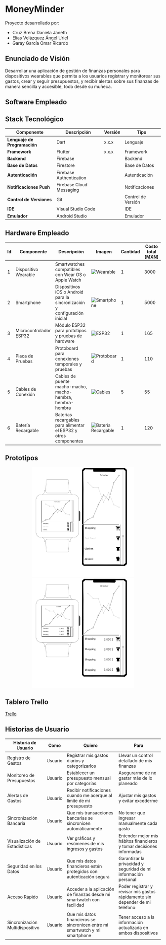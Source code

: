 # MoneyMinder
Proyecto desarrollado por:
- Cruz Breña Daniela Janeth
- Elías Velázquez Ángel Uriel
- Garay García Omar Ricardo

## Enunciado de Visión

Desarrollar una aplicación de gestión de finanzas personales para dispositivos wearables que permita a los usuarios registrar y monitorear sus gastos, crear y seguir presupuestos, y recibir alertas sobre sus finanzas de manera sencilla y accesible, todo desde su muñeca.

## Software Empleado

## Stack Tecnológico

| **Componente**                  | **Descripción**                                       | **Versión** | **Tipo**        |
|---------------------------------|-------------------------------------------------------|-------------|-----------------|
| **Lenguaje de Programación**    | Dart                                                  | x.x.x       | Lenguaje        |
| **Framework**                   | Flutter                                               | x.x.x       | Framework       |
| **Backend**                     | Firebase                                              |             | Backend         |
| **Base de Datos**               | Firestore                                             |             | Base de Datos   |
| **Autenticación**               | Firebase Authentication                               |             | Autenticación   |
| **Notificaciones Push**         | Firebase Cloud Messaging                              |             | Notificaciones  |
| **Control de Versiones**        | Git                                                   |             | Control de Versión |
| **IDE**                         | Visual Studio Code                                    |             | IDE             |
| **Emulador**                    | Android Studio                                        |             | Emulador        |


## Hardware Empleado

| **Id** | **Componente**          | **Descripción**                                                                                       | **Imagen**                                       | **Cantidad** | **Costo total (MXN)** |
|--------|-------------------------|-------------------------------------------------------------------------------------------------------|--------------------------------------------------|--------------|-----------------------|
| 1      | Dispositivo Wearable    | Smartwatches compatibles con Wear OS o Apple Watch                                                    | ![Wearable](https://i.blogs.es/9257f4/huaweiwatch3ap/1366_2000.jpeg)      | 1            | 3000                  |
| 2      | Smartphone              | Dispositivos iOS o Android para la sincronización y configuración inicial                             | ![Smartphone](https://i5.walmartimages.com.mx/mg/gm/1p/images/product-images/img_large/00085369892439l.jpg?odnHeight=612&odnWidth=612&odnBg=FFFFFF)    | 1            | 5000                  |
| 3      | Microcontrolador ESP32  | Módulo ESP32 para prototipos y pruebas de hardware                                                    | ![ESP32](https://encrypted-tbn0.gstatic.com/images?q=tbn:ANd9GcR8Xdw-0GVKen3wHT7fsLJM_uziCBnI_QytkA&s)         | 1            | 165                   |
| 4      | Placa de Pruebas        | Protoboard para conexiones temporales y pruebas                                                       | ![Protoboard](https://tresdprinttech.com/wp-content/uploads/2024/02/PRB002.jpg)    | 1            | 110                   |
| 5      | Cables de Conexión      | Cables de puente macho-macho, macho-hembra, hembra-hembra                                             | ![Cables](https://i5.walmartimages.com.mx/mg/gm/3pp/asr/67545290-37ed-4e4c-81ae-6d77df505cbe.28e5b83e6333217f1062f8ed8d311562.jpeg?odnHeight=612&odnWidth=612&odnBg=FFFFFF)        | 5            | 55                    |
| 6      | Batería Recargable      | Baterías recargables para alimentar el ESP32 y otros componentes                                      | ![Batería Recargable](https://www.todoparasmartphones.com/shop/41101-home_default/bateria-recargable-choetech-powerbank-10000mah-para-iphone-certificada-mfi.jpg) | 1        | 120                   |
## Prototipos
<p align="center">
    <img src="./Primer boceto1.png" alt="banner flutter" width="330"/>
    <img src="./Segundo boceto2.png" alt="banner flutter" width="330"/>
</p>

## Tablero Trello
   [Trello](https://trello.com/b/TBIptBx5/moneyminder)

## Historias de Usuario

| Historia de Usuario        | Como               | Quiero                                            | Para                                                   |
|----------------------------|--------------------|---------------------------------------------------|--------------------------------------------------------|
| Registro de Gastos         | Usuario            | Registrar mis gastos diarios y categorizarlos     | Llevar un control detallado de mis finanzas            |
| Monitoreo de Presupuestos  | Usuario            | Establecer un presupuesto mensual por categorías  | Asegurarme de no gastar más de lo planeado             |
| Alertas de Gastos          | Usuario            | Recibir notificaciones cuando me acerque al límite de mi presupuesto | Ajustar mis gastos y evitar excederme                   |
| Sincronización Bancaria    | Usuario            | Que mis transacciones bancarias se sincronicen automáticamente | No tener que ingresar manualmente cada gasto           |
| Visualización de Estadísticas | Usuario          | Ver gráficos y resúmenes de mis ingresos y gastos | Entender mejor mis hábitos financieros y tomar decisiones informadas |
| Seguridad en los Datos     | Usuario            | Que mis datos financieros estén protegidos con autenticación segura | Garantizar la privacidad y seguridad de mi información personal |
| Acceso Rápido              | Usuario            | Acceder a la aplicación de finanzas desde mi smartwatch con facilidad | Poder registrar y revisar mis gastos rápidamente sin depender de mi teléfono |
| Sincronización Multidispositivo | Usuario        | Que mis datos financieros se sincronicen entre mi smartwatch y mi smartphone | Tener acceso a la información actualizada en ambos dispositivos |
